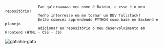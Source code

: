                    Eae galeraaaaaa meu nome é Raidan, e esse é o meu repositório!
                   Tenho interresse em me tornar um DEV fullstack!
                   Então comecei apprendendo PYTHON como base em Backend e planejo
                   adicionar ao repositório o meu desenvolvimento em Frontend (HTML - CSS - JS)
                                                                         
![gatinho-gato](https://user-images.githubusercontent.com/114839023/197120941-cc264d9d-d795-4d5b-8704-0807554a2c3d.gif)
                            

<!---
Raidan31/Raidan31 is a ✨ special ✨ repository because its `README.md` (this file) appears on your GitHub profile.
You can click the Preview link to take a look at your changes.
--->
